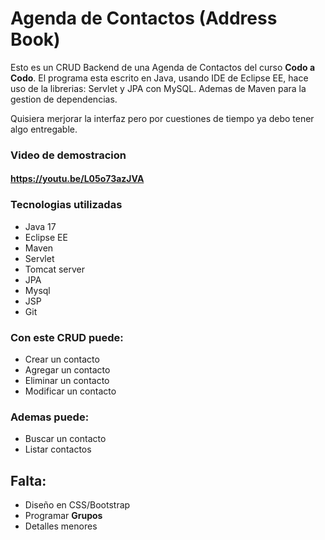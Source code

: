 # Agenda de Contactos (Address Book)

Esto es un CRUD Backend de una Agenda de Contactos del curso __Codo a Codo__. El programa esta escrito en Java, usando IDE de Eclipse EE, hace uso de la librerias: Servlet y JPA con MySQL. Ademas de Maven para la gestion de dependencias. 

Quisiera merjorar la interfaz pero por cuestiones de tiempo ya debo tener algo entregable.

### Video de demostracion
#### https://youtu.be/L05o73azJVA

### Tecnologias utilizadas
- Java 17
- Eclipse EE
- Maven
- Servlet
- Tomcat server
- JPA
- Mysql
- JSP
- Git 

### Con este CRUD puede:
- Crear un contacto
- Agregar un contacto
- Eliminar un contacto
- Modificar un contacto

### Ademas puede:
- Buscar un contacto
- Listar contactos

## Falta:
- Diseño en CSS/Bootstrap
- Programar __Grupos__
- Detalles menores
